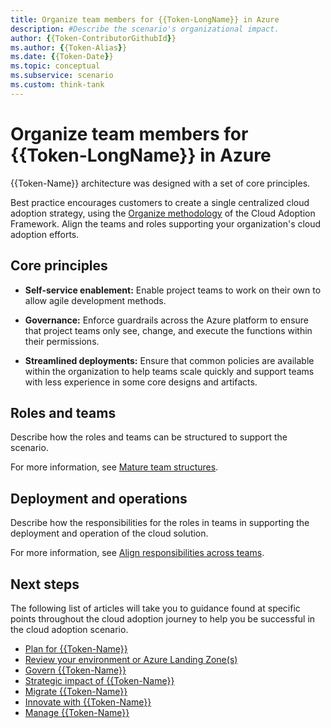 ```yaml
---
title: Organize team members for {{Token-LongName}} in Azure
description: #Describe the scenario's organizational impact.
author: {{Token-ContributorGithubId}}
ms.author: {{Token-Alias}}
ms.date: {{Token-Date}}
ms.topic: conceptual
ms.subservice: scenario
ms.custom: think-tank
---
```


# Organize team members for {{Token-LongName}} in Azure

{{Token-Name}} architecture was designed with a set of core principles.

Best practice encourages customers to create a single centralized cloud adoption strategy, using the [Organize methodology](/azure/cloud-adoption-framework/organize) of the Cloud Adoption Framework. Align the teams and roles supporting your organization's cloud adoption efforts.

## Core principles

- **Self-service enablement:** Enable project teams to work on their own to allow agile development methods.

- **Governance:** Enforce guardrails across the Azure platform to ensure that project teams only see, change, and execute the functions within their permissions.

- **Streamlined deployments:** Ensure that common policies are available within the organization to help teams scale quickly and support teams with less experience in some core designs and artifacts.

## Roles and teams

Describe how the roles and teams can be structured to support the scenario.

For more information, see [Mature team structures](/azure/cloud-adoption-framework/organize/organization-structures).

## Deployment and operations

Describe how the responsibilities for the roles in teams in supporting the deployment and operation of the cloud solution.

For more information, see [Align responsibilities across teams](/azure/cloud-adoption-framework/organize/raci-alignment).

## Next steps

The following list of articles will take you to guidance found at specific points throughout the cloud adoption journey to help you be successful in the cloud adoption scenario.

- [Plan for {{Token-Name}}](./plan.md)
- [Review your environment or Azure Landing Zone(s)](./ready.md)
- [Govern {{Token-Name}}](./govern.md)
- [Strategic impact of {{Token-Name}}](./secure.md)
- [Migrate {{Token-Name}}](./migrate.md)
- [Innovate with {{Token-Name}}](./innovate.md)
- [Manage {{Token-Name}}](./manage.md)
